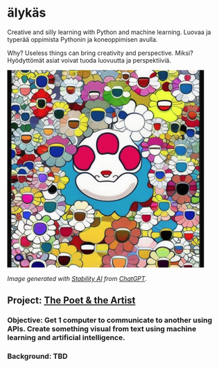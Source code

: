 # älykäs
Creative and silly learning with Python and machine learning. 
Luovaa ja typerää oppimista Pythonin ja koneoppimisen avulla.

Why? Useless things can bring creativity and perspective.
Miksi? Hyödyttömät asiat voivat tuoda luovuutta ja perspektiiviä.

![poet_artist](images/takashi_chatGPT.png)

<i>Image generated with [Stability AI](https://stability.ai/) from [ChatGPT](https://openai.com/).</i>

## Project: [The Poet & the Artist](https://github.com/shaystrong/alykas/blob/main/the_poet_and_the_artist.ipynb)

### Objective: Get 1 computer to communicate to another using APIs. Create something visual from text using machine learning and artificial intelligence.

### Background: TBD
